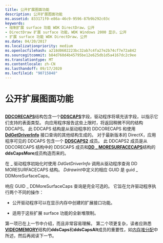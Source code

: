 ```yaml
---
title: 公开扩展图面功能
description: 公开扩展图面功能
ms.assetid: 833171f0-e86a-46c9-9596-87b9b292c03c
keywords:
- 绘制扩展 surface 功能 WDK DirectDraw，公开
- DirectDraw 扩展 surface 功能，WDK Windows 2000 显示，公开
- 扩展 surface 功能 WDK DirectDraw，公开
ms.date: 04/20/2017
ms.localizationpriority: medium
ms.openlocfilehash: a218d0602223bc32ab7c4fa27e2b74cf7e72a842
ms.sourcegitcommit: b84d760d4b45795be12e625db1d5a4167dc2c9ee
ms.translationtype: MT
ms.contentlocale: zh-CN
ms.lasthandoff: 09/17/2020
ms.locfileid: "90715848"
---
```

# <a name="exposing-the-extended-surface-capabilities"></a>公开扩展图面功能


## <span id="ddk_exposing_the_extended_surface_capabilities_gg"></span><span id="DDK_EXPOSING_THE_EXTENDED_SURFACE_CAPABILITIES_GG"></span>


[**DDCORECAPS**](/windows/win32/api/ddrawi/ns-ddrawi-_ddcorecaps)结构包含一个[**DDSCAPS**](/previous-versions/windows/hardware/drivers/ff550286(v=vs.85))字段，驱动程序将填充该字段，以指示它们支持的表面类型。 向应用程序报告这些上限时，将返回稍微不同的结构 DDCAPS。 此 DDCAPS 结构是从驱动程序的 DDCORECAPS 和使用 [**DdGetDriverInfo**](/windows/win32/api/ddrawint/nc-ddrawint-pdd_getdriverinfo) 接口查询的其他结构生成的。 对于最新版本的 DirectX，应用程序可见的 DDCAPS 包含一个 [**DDSCAPS2**](/previous-versions/windows/hardware/drivers/ff550292(v=vs.85)) 成员。 此 DDCAPS2 成员是从 DDCORECAPS 结构中的 DDSCAPS 成员和[**DD \_ MORESURFACECAPS**](/windows/win32/api/ddrawint/ns-ddrawint-_dd_moresurfacecaps)结构的**ddsCapsMore**成员构造而来的。

在 \_ 驱动程序初始化时使用 *DdGetDriverInfo* 调用从驱动程序查询 DD MORESURFACECAPS 结构。 *Ddrawint*中定义的相应 GUID 是 guid \_ DDMoreSurfaceCaps。

响应 GUID \_ DDMoreSurfaceCaps 查询是完全可选的。 它旨在允许驱动程序执行两个不同的操作：

-   公开驱动程序可以在显示内存中创建的扩展接口功能。

-   适用于这些扩展 surface 功能的全新堆限制。

第一项已在上一节中介绍，而且非常容易理解。 第二个项更复杂，读者应熟悉[**VIDEOMEMORY**](/windows/win32/api/ddrawint/ns-ddrawint-_videomemory)结构的**ddsCaps**和**ddsCapsAlt**成员的重要性，如[内存堆分配](memory-heap-allocation.md)中所述，然后再阅读下一节。

 

